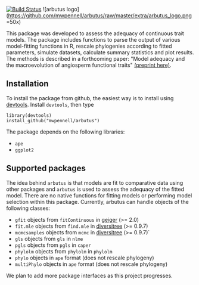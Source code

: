 
[![Build Status](https://travis-ci.org/mwpennell/arbutus.png?branch=master)](https://travis-ci.org/mwpennell/arbutus)
![arbutus logo](https://github.com/mwpennell/arbutus/raw/master/extra/arbutus_logo.png =50x)

This package was developed to assess the adequacy of continuous trait models. The package includes functions to parse the output of various model-fitting functions in R, rescale phylogenies according to fitted parameters, simulate datasets, calculate summary statistics and plot results. The methods is described in a forthcoming paper: "Model adequacy and the macroevolution of angiosperm functional traits" [(preprint here)](http://biorxiv.org/content/early/2014/04/07/004002).

## Installation

To install the package from github, the easiest way is to install using [devtools](https://github.com/hadley/devtools). Install `devtools`, then type

```
library(devtools)
install_github("mwpennell/arbutus")
```

The package depends on the following libraries:

* `ape`
* `ggplot2`


## Supported packages

The idea behind `arbutus` is that models are fit to comparative data using other packages and `arbutus` is used to assess the adequacy of the fitted model. There are no native functions for fitting models or performing model selection within this package. Currently, arbutus can handle objects of the following classes:

* `gfit` objects from `fitContinuous` in [geiger](https://github.com/mwpennell/geiger-v2) (>= 2.0)
* `fit.mle` objects from `find.mle` in [diversitree](https://github.com/richfitz/diversitree) (>= 0.9.7)
* `mcmcsamples` objects from `mcmc` in [diversitree](https://githbu.com/richfitz/diversitree) (>= 0.9.7)`
* `gls` objects from `gls` in `nlme`
* `pgls` objects from `pgls` in `caper`
* `phylolm` objects from `phylolm` in `phylolm`
* `phylo` objects in `ape` format (does not rescale phylogeny)
* `multiPhylo` objects in `ape` format (does not rescale phylogeny)

We plan to add more package interfaces as this project progresses.

